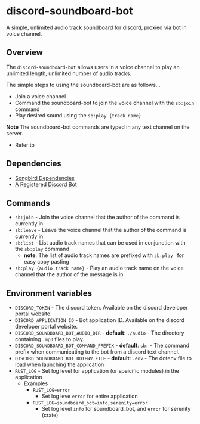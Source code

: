 # discord-soundboard-bot
A simple, unlimited audio track soundboard for discord, proxied via bot in voice channel.

## Overview

The `discord-soundboard-bot` allows users in a voice channel to play an unlimited length, unlimited number of audio tracks.

The simple steps to using the soundboard-bot are as follows...

- Join a voice channel
- Command the soundboard-bot to join the voice channel with the `sb:join` command
- Play desired sound using the `sb:play {track name}`

**Note** The soundboard-bot commands are typed in any text channel on the server.

- Refer to

## Dependencies

- [Songbird Dependencies](https://github.com/serenity-rs/songbird/tree/current#dependencies)
- [A Registered Discord Bot](https://discord.com/developers/docs/quick-start/getting-started)

## Commands

- `sb:join` - Join the voice channel that the author of the command is currently in
- `sb:leave` - Leave the voice channel that the author of the command is currently in
- `sb:list` - List audio track names that can be used in conjunction with the `sb:play` command
  - **note**: The list of audio track names are prefixed with `sb:play ` for easy copy pasting
- `sb:play {audio track name}` - Play an audio track name on the voice channel that the author of the message is in

## Environment variables

- `DISCORD_TOKEN` - The discord token. Available on the discord developer portal website.
- `DISCORD_APPLICATION_ID` - Bot application ID. Available on the discord developer portal website.
- `DISCORD_SOUNDBOARD_BOT_AUDIO_DIR` - **default**: `./audio` - The directory containing `.mp3` files to play.
- `DISCORD_SOUNDBOARD_BOT_COMMAND_PREFIX` - **default**: `sb:` - The command prefix when communicating to the bot from a discord text channel.
- `DISCORD_SOUNDBOARD_BOT_DOTENV_FILE` - **default**: `.env` - The dotenv file to load when launching the application
- `RUST_LOG` - Set log level for application (or speicific modules) in the application
  - Examples
    - `RUST_LOG=error`
      - Set log leve `error` for entire application
    - `RUST_LOG=soundboard_bot=info,serenity=error`
      - Set log level `info` for soundboard_bot, and `error` for serenity (crate)
